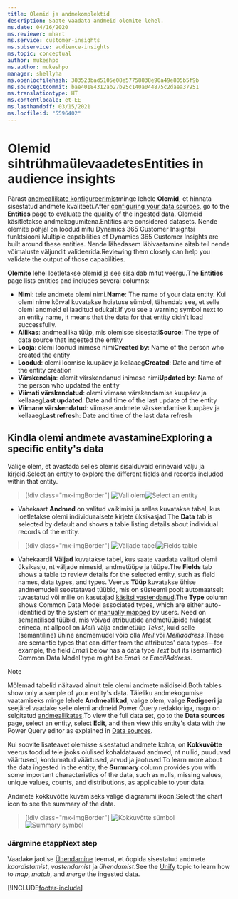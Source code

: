 ```yaml
---
title: Olemid ja andmekomplektid
description: Saate vaadata andmeid olemite lehel.
ms.date: 04/16/2020
ms.reviewer: mhart
ms.service: customer-insights
ms.subservice: audience-insights
ms.topic: conceptual
author: mukeshpo
ms.author: mukeshpo
manager: shellyha
ms.openlocfilehash: 383523bad5105e08e57758838e90a49e805b5f9b
ms.sourcegitcommit: bae40184312ab27b95c140a044875c2daea37951
ms.translationtype: HT
ms.contentlocale: et-EE
ms.lasthandoff: 03/15/2021
ms.locfileid: "5596402"
---
```

# <a name="entities-in-audience-insights"></a><span data-ttu-id="010af-103">Olemid sihtrühmaülevaadetes</span><span class="sxs-lookup"><span data-stu-id="010af-103">Entities in audience insights</span></span>

<span data-ttu-id="010af-104">Pärast [andmeallikate konfigureerimist](data-sources.md)minge lehele **Olemid**, et hinnata sisestatud andmete kvaliteeti.</span><span class="sxs-lookup"><span data-stu-id="010af-104">After [configuring your data sources](data-sources.md), go to the **Entities** page to evaluate the quality of the ingested data.</span></span> <span data-ttu-id="010af-105">Olemeid käsitletakse andmekogumitena.</span><span class="sxs-lookup"><span data-stu-id="010af-105">Entities are considered datasets.</span></span> <span data-ttu-id="010af-106">Nende olemite põhjal on loodud mitu Dynamics 365 Customer Insightsi funktsiooni.</span><span class="sxs-lookup"><span data-stu-id="010af-106">Multiple capabilities of Dynamics 365 Customer Insights are built around these entities.</span></span> <span data-ttu-id="010af-107">Nende lähedasem läbivaatamine aitab teil nende võimaluste väljundit valideerida.</span><span class="sxs-lookup"><span data-stu-id="010af-107">Reviewing them closely can help you validate the output of those capabilities.</span></span>

<span data-ttu-id="010af-108">**Olemite** lehel loetletakse olemid ja see sisaldab mitut veergu.</span><span class="sxs-lookup"><span data-stu-id="010af-108">The **Entities** page lists entities and includes several columns:</span></span>

- <span data-ttu-id="010af-109">**Nimi**: teie andmete olemi nimi.</span><span class="sxs-lookup"><span data-stu-id="010af-109">**Name**: The name of your data entity.</span></span> <span data-ttu-id="010af-110">Kui olemi nime kõrval kuvatakse hoiatuse sümbol, tähendab see, et selle olemi andmeid ei laaditud edukalt.</span><span class="sxs-lookup"><span data-stu-id="010af-110">If you see a warning symbol next to an entity name, it means that the data for that entity didn't load successfully.</span></span>
- <span data-ttu-id="010af-111">**Allikas**: andmeallika tüüp, mis olemisse sisestati</span><span class="sxs-lookup"><span data-stu-id="010af-111">**Source**: The type of data source that ingested the entity</span></span>
- <span data-ttu-id="010af-112">**Looja**: olemi loonud inimese nimi</span><span class="sxs-lookup"><span data-stu-id="010af-112">**Created by**: Name of the person who created the entity</span></span>
- <span data-ttu-id="010af-113">**Loodud**: olemi loomise kuupäev ja kellaaeg</span><span class="sxs-lookup"><span data-stu-id="010af-113">**Created**: Date and time of the entity creation</span></span>
- <span data-ttu-id="010af-114">**Värskendaja**: olemit värskendanud inimese nimi</span><span class="sxs-lookup"><span data-stu-id="010af-114">**Updated by**: Name of the person who updated the entity</span></span>
- <span data-ttu-id="010af-115">**Viimati värskendatud**: olemi viimase värskendamise kuupäev ja kellaaeg</span><span class="sxs-lookup"><span data-stu-id="010af-115">**Last updated**: Date and time of the last update of the entity</span></span>
- <span data-ttu-id="010af-116">**Viimane värskendatud**: viimase andmete värskendamise kuupäev ja kellaaeg</span><span class="sxs-lookup"><span data-stu-id="010af-116">**Last refresh**: Date and time of the last data refresh</span></span>

## <a name="exploring-a-specific-entitys-data"></a><span data-ttu-id="010af-117">Kindla olemi andmete avastamine</span><span class="sxs-lookup"><span data-stu-id="010af-117">Exploring a specific entity's data</span></span>

<span data-ttu-id="010af-118">Valige olem, et avastada selles olemis sisalduvaid erinevaid välju ja kirjeid.</span><span class="sxs-lookup"><span data-stu-id="010af-118">Select an entity to explore the different fields and records included within that entity.</span></span>

> [!div class="mx-imgBorder"]
> <span data-ttu-id="010af-119">![Vali olem](media/data-manager-entities-data.png "Vali olem")</span><span class="sxs-lookup"><span data-stu-id="010af-119">![Select an entity](media/data-manager-entities-data.png "Select an entity")</span></span>

- <span data-ttu-id="010af-120">Vahekaart **Andmed** on valitud vaikimisi ja selles kuvatakse tabel, kus loetletakse olemi individuaalsete kirjete üksikasjad.</span><span class="sxs-lookup"><span data-stu-id="010af-120">The **Data** tab is selected by default and shows a table listing details about individual records of the entity.</span></span>

> [!div class="mx-imgBorder"]
> <span data-ttu-id="010af-121">![Väljade tabel](media/data-manager-entities-fields.PNG "Väljade tabel")</span><span class="sxs-lookup"><span data-stu-id="010af-121">![Fields table](media/data-manager-entities-fields.PNG "Fields table")</span></span>

- <span data-ttu-id="010af-122">Vahekaardil **Väljad** kuvatakse tabel, kus saate vaadata valitud olemi üksikasju, nt väljade nimesid, andmetüüpe ja tüüpe.</span><span class="sxs-lookup"><span data-stu-id="010af-122">The **Fields** tab shows a table to review details for the selected entity, such as field names, data types, and types.</span></span> <span data-ttu-id="010af-123">Veerus **Tüüp** kuvatakse ühise andmemudeli seostatavad tüübid, mis on süsteemi poolt automaatselt tuvastatud või mille on kasutajad [käsitsi vastendanud](map-entities.md).</span><span class="sxs-lookup"><span data-stu-id="010af-123">The **Type** column shows Common Data Model associated types, which are either auto-identified by the system or [manually mapped](map-entities.md) by users.</span></span> <span data-ttu-id="010af-124">Need on semantilised tüübid, mis võivad atribuutide andmetüüpide hulgast erineda, nt allpool on *Meili* välja andmetüüp *Tekst*, kuid selle (semantiline) ühine andmemudel võib olla *Meil* või *Meiliaadress*.</span><span class="sxs-lookup"><span data-stu-id="010af-124">These are semantic types that can differ from the attributes' data types—for example, the field *Email* below has a data type *Text* but its (semantic) Common Data Model type might be *Email* or *EmailAddress*.</span></span>

> [!NOTE]
> <span data-ttu-id="010af-125">Mõlemad tabelid näitavad ainult teie olemi andmete näidiseid.</span><span class="sxs-lookup"><span data-stu-id="010af-125">Both tables show only a sample of your entity's data.</span></span> <span data-ttu-id="010af-126">Täieliku andmekogumise vaatamiseks minge lehele **Andmeallikad**, valige olem, valige **Redigeeri** ja seejärel vaadake selle olemi andmeid Power Query redaktoriga, nagu on selgitatud [andmeallikates](data-sources.md).</span><span class="sxs-lookup"><span data-stu-id="010af-126">To view the full data set, go to the **Data sources** page, select an entity, select **Edit**, and then view this entity's data with the Power Query editor as explained in [Data sources](data-sources.md).</span></span>

<span data-ttu-id="010af-127">Kui soovite lisateavet olemisse sisestatud andmete kohta, on **Kokkuvõtte** veerus toodud teie jaoks olulised kohaldatavad andmed, nt nullid, puuduvad väärtused, kordumatud väärtused, arvud ja jaotused.</span><span class="sxs-lookup"><span data-stu-id="010af-127">To learn more about the data ingested in the entity, the **Summary** column provides you with some important characteristics of the data, such as nulls, missing values, unique values, counts, and distributions, as applicable to your data.</span></span>

<span data-ttu-id="010af-128">Andmete kokkuvõtte kuvamiseks valige diagrammi ikoon.</span><span class="sxs-lookup"><span data-stu-id="010af-128">Select the chart icon to see the summary of the data.</span></span>

> [!div class="mx-imgBorder"]
> <span data-ttu-id="010af-129">![Kokkuvõtte sümbol](media/data-manager-entities-summary.png "Andmete kokkuvõtte tabel")</span><span class="sxs-lookup"><span data-stu-id="010af-129">![Summary symbol](media/data-manager-entities-summary.png "Data summary table")</span></span>

### <a name="next-step"></a><span data-ttu-id="010af-130">Järgmine etapp</span><span class="sxs-lookup"><span data-stu-id="010af-130">Next step</span></span>

<span data-ttu-id="010af-131">Vaadake jaotise [Ühendamine](data-unification.md) teemat, et õppida sisestatud andmete *kaardistamist*, *vastendamist* ja *ühendamist*.</span><span class="sxs-lookup"><span data-stu-id="010af-131">See the [Unify](data-unification.md) topic to learn how to *map*, *match*, and *merge* the ingested data.</span></span>


[!INCLUDE[footer-include](../includes/footer-banner.md)]